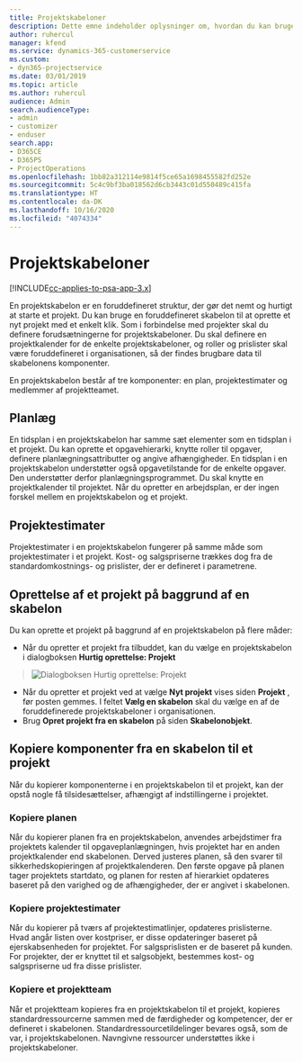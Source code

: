 ```yaml
---
title: Projektskabeloner
description: Dette emne indeholder oplysninger om, hvordan du kan bruge projektskabeloner til hurtig opsætning af projekter.
author: ruhercul
manager: kfend
ms.service: dynamics-365-customerservice
ms.custom:
- dyn365-projectservice
ms.date: 03/01/2019
ms.topic: article
ms.author: ruhercul
audience: Admin
search.audienceType:
- admin
- customizer
- enduser
search.app:
- D365CE
- D365PS
- ProjectOperations
ms.openlocfilehash: 1bb82a312114e9814f5ce65a1698455582fd252e
ms.sourcegitcommit: 5c4c9bf3ba018562d6cb3443c01d550489c415fa
ms.translationtype: HT
ms.contentlocale: da-DK
ms.lasthandoff: 10/16/2020
ms.locfileid: "4074334"
---
```

# <a name="project-templates"></a>Projektskabeloner 

[!INCLUDE[cc-applies-to-psa-app-3.x](../includes/cc-applies-to-psa-app-3x.md)]

En projektskabelon er en foruddefineret struktur, der gør det nemt og hurtigt at starte et projekt. Du kan bruge en foruddefineret skabelon til at oprette et nyt projekt med et enkelt klik. Som i forbindelse med projekter skal du definere forudsætningerne for projektskabeloner. Du skal definere en projektkalender for de enkelte projektskabeloner, og roller og prislister skal være foruddefineret i organisationen, så der findes brugbare data til skabelonens komponenter.

En projektskabelon består af tre komponenter: en plan, projektestimater og medlemmer af projektteamet.

## <a name="schedule"></a>Planlæg

En tidsplan i en projektskabelon har samme sæt elementer som en tidsplan i et projekt. Du kan oprette et opgavehierarki, knytte roller til opgaver, definere planlægningsattributter og angive afhængigheder. En tidsplan i en projektskabelon understøtter også opgavetilstande for de enkelte opgaver. Den understøtter derfor planlægningsprogrammet. Du skal knytte en projektkalender til projektet. Når du opretter en arbejdsplan, er der ingen forskel mellem en projektskabelon og et projekt.

## <a name="project-estimates"></a>Projektestimater

Projektestimater i en projektskabelon fungerer på samme måde som projektestimater i et projekt. Kost- og salgspriserne trækkes dog fra de standardomkostnings- og prislister, der er defineret i parametrene.

## <a name="creating-a-project-from-a-template"></a>Oprettelse af et projekt på baggrund af en skabelon
 
Du kan oprette et projekt på baggrund af en projektskabelon på flere måder:

- Når du opretter et projekt fra tilbuddet, kan du vælge en projektskabelon i dialogboksen **Hurtig oprettelse: Projekt**

> ![Dialogboksen Hurtig oprettelse: Projekt](media/project-11.png)

- Når du opretter et projekt ved at vælge **Nyt projekt** vises siden **Projekt** , før posten gemmes. I feltet **Vælg en skabelon** skal du vælge en af de foruddefinerede projektskabeloner i organisationen.
- Brug **Opret projekt fra en skabelon** på siden **Skabelonobjekt**.

## <a name="copying-components-of-template-to-project"></a>Kopiere komponenter fra en skabelon til et projekt

Når du kopierer komponenterne i en projektskabelon til et projekt, kan der opstå nogle få tilsidesættelser, afhængigt af indstillingerne i projektet.

### <a name="copying-the-schedule"></a>Kopiere planen

Når du kopierer planen fra en projektskabelon, anvendes arbejdstimer fra projektets kalender til opgaveplanlægningen, hvis projektet har en anden projektkalender end skabelonen. Derved justeres planen, så den svarer til sikkerhedskopieringen af projektkalenderen. Den første opgave på planen tager projektets startdato, og planen for resten af hierarkiet opdateres baseret på den varighed og de afhængigheder, der er angivet i skabelonen. 

### <a name="copying-project-estimates"></a>Kopiere projektestimater 

Når du kopierer på tværs af projektestimatlinjer, opdateres prislisterne. Hvad angår listen over kostpriser, er disse opdateringer baseret på ejerskabsenheden for projektet. For salgsprislisten er de baseret på kunden. For projekter, der er knyttet til et salgsobjekt, bestemmes kost- og salgspriserne ud fra disse prislister.

### <a name="copying-a-project-team"></a>Kopiere et projektteam

Når et projektteam kopieres fra en projektskabelon til et projekt, kopieres standardressourcerne sammen med de færdigheder og kompetencer, der er defineret i skabelonen. Standardressourcetildelinger bevares også, som de var, i projektskabelonen. Navngivne ressourcer understøttes ikke i projektskabeloner.
